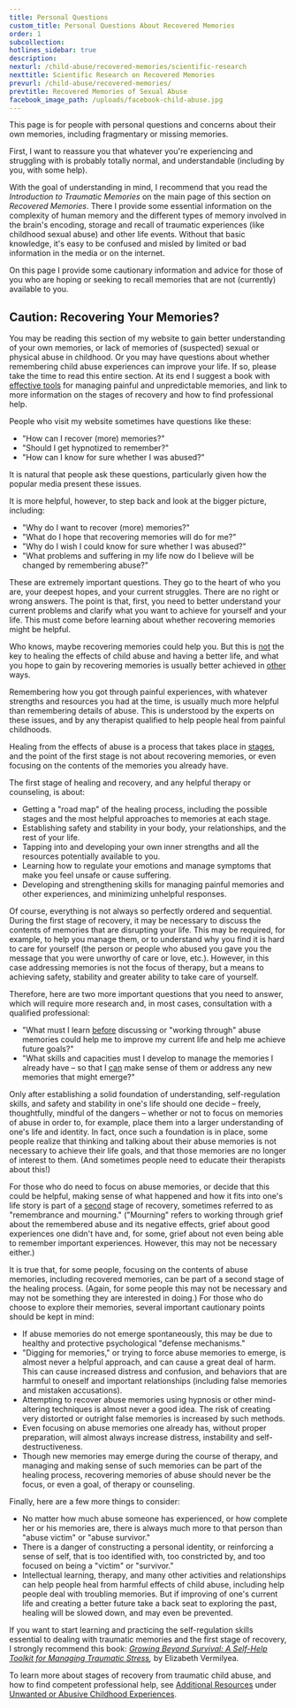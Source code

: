 ```yaml
---
title: Personal Questions
custom_title: Personal Questions About Recovered Memories
order: 1
subcollection:
hotlines_sidebar: true
description:
nexturl: /child-abuse/recovered-memories/scientific-research
nexttitle: Scientific Research on Recovered Memories
prevurl: /child-abuse/recovered-memories/
prevtitle: Recovered Memories of Sexual Abuse
facebook_image_path: /uploads/facebook-child-abuse.jpg
---
```



This page is for people with personal questions and concerns about their own memories, including fragmentary or missing memories.

First, I want to reassure you that whatever you're experiencing and struggling with is probably totally normal, and understandable (including by you, with some help).

With the goal of understanding in mind, I recommend that you read the *Introduction to Traumatic Memories* on the main page of this section on *Recovered Memories*. There I provide some essential information on the complexity of human memory and the different types of memory involved in the brain's encoding, storage and recall of traumatic experiences (like childhood sexual abuse) and other life events. Without that basic knowledge, it's easy to be confused and misled by limited or bad information in the media or on the internet.

On this page I provide some cautionary information and advice for those of you who are hoping or seeking to recall memories that are not (currently) available to you.

## Caution: Recovering Your Memories?

You may be reading this section of my website to gain better understanding of your own memories, or lack of memories of (suspected) sexual or physical abuse in childhood. Or you may have questions about whether remembering child abuse experiences can improve your life. If so, please take the time to read this entire section. At its end I suggest a book with <u>effective tools</u> for managing painful and unpredictable memories, and link to more information on the stages of recovery and how to find professional help.

People who visit my website sometimes have questions like these:

* "How can I recover (more) memories?"
* "Should I get hypnotized to remember?"
* "How can I know for sure whether I was abused?"


It is natural that people ask these questions, particularly given how the popular media present these issues.

It is more helpful, however, to step back and look at the bigger picture, including:

* "Why do I want to recover (more) memories?"
* "What do I hope that recovering memories will do for me?"
* "Why do I wish I could know for sure whether I was abused?"
* "What problems and suffering in my life now do I believe will be changed by remembering abuse?"


These are extremely important questions. They go to the heart of who you are, your deepest hopes, and your current struggles. There are no right or wrong answers. The point is that, first, you need to better understand your current problems and clarify what you want to achieve for yourself and your life. This must come before learning about whether recovering memories might be helpful.

Who knows, maybe recovering memories could help you. But this is <u>not</u> the key to healing the effects of child abuse and having a better life, and what you hope to gain by recovering memories is usually better achieved in <u>other</u> ways.

Remembering how you got through painful experiences, with whatever strengths and resources you had at the time, is usually much more helpful than remembering details of abuse. This is understood by the experts on these issues, and by any therapist qualified to help people heal from painful childhoods.

Healing from the effects of abuse is a process that takes place in <u>stages</u>, and the point of the first stage is not about recovering memories, or even focusing on the contents of the memories you already have.

The first stage of healing and recovery, and any helpful therapy or counseling, is about:

* Getting a "road map" of the healing process, including the possible stages and the most helpful approaches to memories at each stage.
* Establishing safety and stability in your body, your relationships, and the rest of your life.
* Tapping into and developing your own inner strengths and all the resources potentially available to you.
* Learning how to regulate your emotions and manage symptoms that make you feel unsafe or cause suffering.
* Developing and strengthening skills for managing painful memories and other experiences, and minimizing unhelpful responses.


Of course, everything is not always so perfectly ordered and sequential. During the first stage of recovery, it may be necessary to discuss the contents of memories that are disrupting your life. This may be required, for example, to help you manage them, or to understand why you find it is hard to care for yourself (the person or people who abused you gave you the message that you were unworthy of care or love, etc.). However, in this case addressing memories is not the focus of therapy, but a means to achieving safety, stability and greater ability to take care of yourself.

Therefore, here are two more important questions that you need to answer, which will require more research and, in most cases, consultation with a qualified professional:

* "What must I learn <u>before</u> discussing or "working through" abuse memories could help me to improve my current life and help me achieve future goals?"
* "What skills and capacities must I develop to manage the memories I already have – so that I <u>can</u> make sense of them or address any new memories that might emerge?"


Only after establishing a solid foundation of understanding, self-regulation skills, and safety and stability in one's life should one decide – freely, thoughtfully, mindful of the dangers – whether or not to focus on memories of abuse in order to, for example, place them into a larger understanding of one's life and identity. In fact, once such a foundation is in place, some people realize that thinking and talking about their abuse memories is not necessary to achieve their life goals, and that those memories are no longer of interest to them. (And sometimes people need to educate their therapists about this!)

For those who do need to focus on abuse memories, or decide that this could be helpful, making sense of what happened and how it fits into one's life story is part of a <u>second</u> stage of recovery, sometimes referred to as "remembrance and mourning." ("Mourning" refers to working through grief about the remembered abuse and its negative effects, grief about good experiences one didn't have and, for some, grief about not even being able to remember important experiences. However, this may not be necessary either.)

It is true that, for some people, focusing on the contents of abuse memories, including recovered memories, can be part of a second stage of the healing process. (Again, for some people this may not be necessary and may not be something they are interested in doing.) For those who do choose to explore their memories, several important cautionary points should be kept in mind:

* If abuse memories do not emerge spontaneously, this may be due to healthy and protective psychological "defense mechanisms."
* "Digging for memories," or trying to force abuse memories to emerge, is almost never a helpful approach, and can cause a great deal of harm. This can cause increased distress and confusion, and behaviors that are harmful to oneself and important relationships (including false memories and mistaken accusations).
* Attempting to recover abuse memories using hypnosis or other mind-altering techniques is almost never a good idea. The risk of creating very distorted or outright false memories is increased by such methods.
* Even focusing on abuse memories one already has, without proper preparation, will almost always increase distress, instability and self-destructiveness.
* Though new memories may emerge during the course of therapy, and managing and making sense of such memories can be part of the healing process, recovering memories of abuse should never be the focus, or even a goal, of therapy or counseling.


Finally, here are a few more things to consider:

* No matter how much abuse someone has experienced, or how complete her or his memories are, there is always much more to that person than "abuse victim" or "abuse survivor."
* There is a danger of constructing a personal identity, or reinforcing a sense of self, that is too identified with, too constricted by, and too focused on being a "victim" or "survivor."
* Intellectual learning, therapy, and many other activities and relationships can help people heal from harmful effects of child abuse, including help people deal with troubling memories. But if improving of one's current life and creating a better future take a back seat to exploring the past, healing will be slowed down, and may even be prevented.


If you want to start learning and practicing the self-regulation skills essential to dealing with traumatic memories and the first stage of recovery, I strongly recommend this book: [*Growing Beyond Survival: A Self-Help Toolkit for Managing Traumatic Stress*](http://www.amazon.com/exec/obidos/ASIN/1886968098/jimhoppercom-20)*,* by Elizabeth Vermilyea.

To learn more about stages of recovery from traumatic child abuse, and how to find competent professional help, see [Additional Resources](/child-abuse/additional-resources/) under [Unwanted or Abusive Childhood Experiences](/child-abuse/overview).